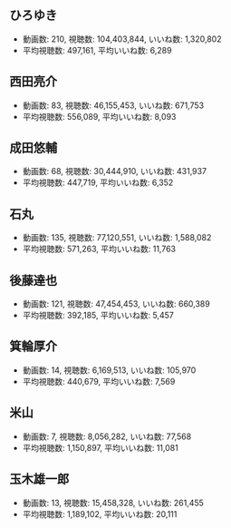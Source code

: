 ## ひろゆき

-   動画数: 210, 視聴数: 104,403,844, いいね数: 1,320,802
-   平均視聴数: 497,161, 平均いいね数: 6,289

## 西田亮介

-   動画数: 83, 視聴数: 46,155,453, いいね数: 671,753
-   平均視聴数: 556,089, 平均いいね数: 8,093

## 成田悠輔

-   動画数: 68, 視聴数: 30,444,910, いいね数: 431,937
-   平均視聴数: 447,719, 平均いいね数: 6,352

## 石丸

-   動画数: 135, 視聴数: 77,120,551, いいね数: 1,588,082
-   平均視聴数: 571,263, 平均いいね数: 11,763

## 後藤達也

-   動画数: 121, 視聴数: 47,454,453, いいね数: 660,389
-   平均視聴数: 392,185, 平均いいね数: 5,457

## 箕輪厚介

-   動画数: 14, 視聴数: 6,169,513, いいね数: 105,970
-   平均視聴数: 440,679, 平均いいね数: 7,569

## 米山

-   動画数: 7, 視聴数: 8,056,282, いいね数: 77,568
-   平均視聴数: 1,150,897, 平均いいね数: 11,081

## 玉木雄一郎

-   動画数: 13, 視聴数: 15,458,328, いいね数: 261,455
-   平均視聴数: 1,189,102, 平均いいね数: 20,111


